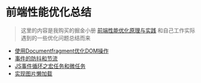 
# 前端性能优化总结
> 这里的内容是我购买的掘金小册 [前端性能优化原理与实践](https://juejin.im/book/6844733750048210957/section/6844733750031417352) 和自己工作实际遇到的一些优化问题总结而来

- [使用Documentfragment优化DOM操作](/articles/Performance/使用Documentfragment优化DOM操作.html)
- [事件的防抖和节流](/articles/Performance/事件的防抖和节流.html)
- [JS事件循环之宏任务和微任务](/articles/Performance/JS事件循环之宏任务和微任务)
- [实现图片懒加载](/articles/Performance/实现图片懒加载)